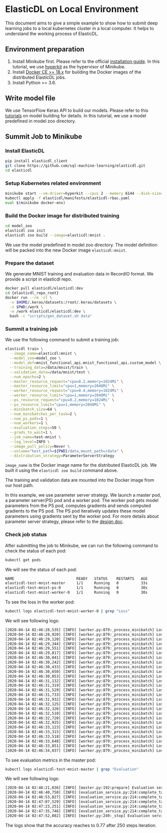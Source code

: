 # ElasticDL on Local Environment

This document aims to give a simple example to show how to submit deep learning
jobs to a local kubernetes cluster in a local computer. It helps to understand
the working process of ElasticDL.

## Environment preparation

1. Install Minikube first. Please refer to the official
[installation guide](https://kubernetes.io/docs/tasks/tools/install-minikube/).
In this tutorial, we use [hyperkit](https://github.com/moby/hyperkit) as the
hypervisor of Minikube.
1. Install [Docker CE >= 18.x](https://docs.docker.com/docker-for-mac/install/)
for building the Docker images of the distributed ElasticDL jobs.
1. Install Python >= 3.6.

## Write model file

We use TensorFlow Keras API to build our models. Please refer to this
[tutorials](model_building.md) on model building for details.  In this tutorial,
we use a model predefined in model zoo directory.

## Summit Job to Minikube

### Install ElasticDL

```bash
pip install elasticdl_client
git clone https://github.com/sql-machine-learning/elasticdl.git
cd elasticdl
```

### Setup Kubernetes related environment

```bash
minikube start --vm-driver=hyperkit --cpus 2 --memory 6144 --disk-size=20gb
kubectl apply -f elasticdl/manifests/elasticdl-rbac.yaml
eval $(minikube docker-env)
```

### Build the Docker image for distributed training

```bash
cd model_zoo
elasticdl zoo init
elasticdl zoo build --image=elasticdl:mnist .
```

We use the model predefined in model zoo directory. The model definition will
be packed into the new Docker image `elasticdl:mnist`.

### Prepare the dataset

We generate MNIST training and evaluation data in RecordIO format. We provide a
script in elasticdl repo.

```bash
docker pull elasticdl/elasticdl:dev
cd {elasticdl_repo_root}
docker run --rm -it \
  -v $HOME/.keras/datasets:/root/.keras/datasets \
  -v $PWD:/work \
  -w /work elasticdl/elasticdl:dev \
  bash -c "scripts/gen_dataset.sh data"
```

### Summit a training job

We use the following command to submit a training job:

```bash
elasticdl train \
  --image_name=elasticdl:mnist \
  --model_zoo=model_zoo \
  --model_def=mnist_functional_api.mnist_functional_api.custom_model \
  --training_data=/data/mnist/train \
  --validation_data=/data/mnist/test \
  --num_epochs=2 \
  --master_resource_request="cpu=0.2,memory=1024Mi" \
  --master_resource_limit="cpu=1,memory=2048Mi" \
  --worker_resource_request="cpu=0.4,memory=1024Mi" \
  --worker_resource_limit="cpu=1,memory=2048Mi" \
  --ps_resource_request="cpu=0.2,memory=1024Mi" \
  --ps_resource_limit="cpu=1,memory=2048Mi" \
  --minibatch_size=64 \
  --num_minibatches_per_task=2 \
  --num_ps_pods=1 \
  --num_workers=1 \
  --evaluation_steps=50 \
  --grads_to_wait=1 \
  --job_name=test-mnist \
  --log_level=INFO \
  --image_pull_policy=Never \
  --volume="host_path=${PWD}/data,mount_path=/data" \
  --distribution_strategy=ParameterServerStrategy
```

`image_name` is the Docker image name for the distributed ElasticDL job. We built
it using the `elasticdl zoo build` command above.

The training and validation data are mounted into the Docker image from our
host path.

In this example, we use parameter server strategy. We launch a master pod, a
parameter server(PS) pod and a worker pod. The worker pod gets model parameters
from the PS pod, computes gradients and sends computed gradients to the PS
pod. The PS pod iteratively updates these model parameters using gradients sent
by the worker pod. For more details about parameter server strategy, please
refer to the [design
doc](https://github.com/sql-machine-learning/elasticdl/blob/develop/docs/designs/parameter_server.md).

### Check job status

After submitting the job to Minikube, we can run the following command to check
the status of each pod:

```bash
kubectl get pods
```

We will see the status of each pod:

```bash
NAME                            READY   STATUS    RESTARTS   AGE
elasticdl-test-mnist-master     1/1     Running   0          33s
elasticdl-test-mnist-ps-0       1/1     Running   0          30s
elasticdl-test-mnist-worker-0   1/1     Running   0          30s
```

To see the loss in the worker pod:

```bash
kubectl logs elasticdl-test-mnist-worker-0 | grep "Loss"
```

We will see following logs:

```txt
[2020-04-14 02:46:28,535] [INFO] [worker.py:879:_process_minibatch] Loss is 3.07190203666687
[2020-04-14 02:46:28,920] [INFO] [worker.py:879:_process_minibatch] Loss is 9.413976669311523
[2020-04-14 02:46:29,120] [INFO] [worker.py:879:_process_minibatch] Loss is 3.9641590118408203
[2020-04-14 02:46:29,344] [INFO] [worker.py:879:_process_minibatch] Loss is 15.329755783081055
[2020-04-14 02:46:29,551] [INFO] [worker.py:879:_process_minibatch] Loss is 3.8414430618286133
[2020-04-14 02:46:29,817] [INFO] [worker.py:879:_process_minibatch] Loss is 2.7703640460968018
[2020-04-14 02:46:30,041] [INFO] [worker.py:879:_process_minibatch] Loss is 6.920175075531006
[2020-04-14 02:46:30,242] [INFO] [worker.py:879:_process_minibatch] Loss is 4.375149250030518
[2020-04-14 02:46:30,433] [INFO] [worker.py:879:_process_minibatch] Loss is 8.31199836730957
[2020-04-14 02:46:30,650] [INFO] [worker.py:879:_process_minibatch] Loss is 5.039440155029297
[2020-04-14 02:46:30,853] [INFO] [worker.py:879:_process_minibatch] Loss is 22.80319595336914
[2020-04-14 02:46:31,132] [INFO] [worker.py:879:_process_minibatch] Loss is 4.777717590332031
[2020-04-14 02:46:31,319] [INFO] [worker.py:879:_process_minibatch] Loss is 11.329744338989258
[2020-04-14 02:46:31,529] [INFO] [worker.py:879:_process_minibatch] Loss is 7.414562225341797
[2020-04-14 02:46:31,733] [INFO] [worker.py:879:_process_minibatch] Loss is 6.1839070320129395
[2020-04-14 02:46:31,932] [INFO] [worker.py:879:_process_minibatch] Loss is 4.577566146850586
[2020-04-14 02:46:32,125] [INFO] [worker.py:879:_process_minibatch] Loss is 4.547096252441406
[2020-04-14 02:46:32,326] [INFO] [worker.py:879:_process_minibatch] Loss is 6.603780269622803
[2020-04-14 02:46:32,510] [INFO] [worker.py:879:_process_minibatch] Loss is 2.7861897945404053
[2020-04-14 02:46:32,720] [INFO] [worker.py:879:_process_minibatch] Loss is 1.568850040435791
[2020-04-14 02:46:32,925] [INFO] [worker.py:879:_process_minibatch] Loss is 1.0977835655212402
[2020-04-14 02:46:33,123] [INFO] [worker.py:879:_process_minibatch] Loss is 0.8362151384353638
[2020-04-14 02:46:33,315] [INFO] [worker.py:879:_process_minibatch] Loss is 1.146580696105957
[2020-04-14 02:46:33,518] [INFO] [worker.py:879:_process_minibatch] Loss is 1.4624073505401611
[2020-04-14 02:46:33,648] [INFO] [worker.py:879:_process_minibatch] Loss is 0.9980261921882629
[2020-04-14 02:46:33,851] [INFO] [worker.py:879:_process_minibatch] Loss is 0.47116899490356445
[2020-04-14 02:46:34,037] [INFO] [worker.py:879:_process_minibatch] Loss is 0.9414381384849548
```

To see evaluation metrics in the master pod:

```bash
kubectl logs elasticdl-test-mnist-master | grep "Evaluation"
```

We will see following logs:

```txt
[2020-04-14 02:46:21,836] [INFO] [master.py:192:prepare] Evaluation service started
[2020-04-14 02:46:40,750] [INFO] [evaluation_service.py:214:complete_task] Evaluation metrics[v=50]: {'accuracy': 0.21933334}
[2020-04-14 02:46:53,827] [INFO] [evaluation_service.py:214:complete_task] Evaluation metrics[v=100]: {'accuracy': 0.5173333}
[2020-04-14 02:47:07,529] [INFO] [evaluation_service.py:214:complete_task] Evaluation metrics[v=150]: {'accuracy': 0.6253333}
[2020-04-14 02:47:23,251] [INFO] [evaluation_service.py:214:complete_task] Evaluation metrics[v=200]: {'accuracy': 0.752}
[2020-04-14 02:47:35,746] [INFO] [evaluation_service.py:214:complete_task] Evaluation metrics[v=250]: {'accuracy': 0.77}
[2020-04-14 02:47:52,082] [INFO] [master.py:249:_stop] Evaluation service stopped
```

The logs show that the accuracy reaches to 0.77 after 250 steps iteration.
